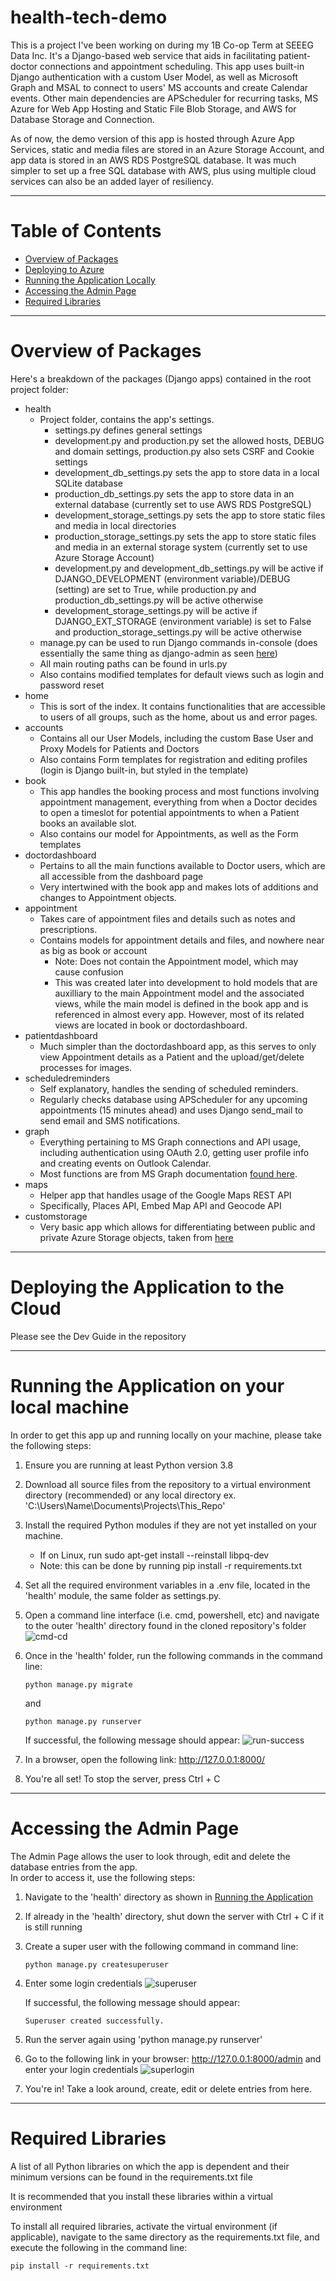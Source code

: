 # health-tech-demo

This is a project I've been working on during my 1B Co-op Term at SEEEG Data Inc.
It's a Django-based web service that aids in facilitating patient-doctor connections and appointment scheduling.
This app uses built-in Django authentication with a custom User Model, as well as Microsoft Graph and MSAL to connect to users' MS accounts and create Calendar events.
Other main dependencies are APScheduler for recurring tasks, MS Azure for Web App Hosting and Static File Blob Storage, and AWS for Database Storage and Connection.

As of now, the demo version of this app is hosted through Azure App Services, static and media files are stored in an Azure Storage Account, and app data is stored in an AWS RDS PostgreSQL database. It was much simpler to set up a free SQL database with AWS, plus using multiple cloud services can also be an added layer of resiliency.

---

# Table of Contents
- [Overview of Packages](#overview-of-packages)
- [Deploying to Azure](#deploying-the-app-to-the-azure-cloud)
- [Running the Application Locally](#running-the-application-on-your-local-machine)
- [Accessing the Admin Page](#accessing-the-admin-page)
- [Required Libraries](#required-libraries)

---

# Overview of Packages

Here's a breakdown of the packages (Django apps) contained in the root project folder:

- health
    * Project folder, contains the app's settings.
        - settings.py defines general settings
        - development.py and production.py set the allowed hosts, DEBUG and domain settings, production.py also sets CSRF and Cookie settings
        - development_db_settings.py sets the app to store data in a local SQLite database
        - production_db_settings.py sets the app to store data in an external database (currently set to use AWS RDS PostgreSQL)
        - development_storage_settings.py sets the app to store static files and media in local directories
        - production_storage_settings.py sets the app to store static files and media in an external storage system (currently set to use Azure Storage Account)
        - development.py and development_db_settings.py will be active if DJANGO_DEVELOPMENT (environment variable)/DEBUG (setting) are set to True, while production.py and production_db_settings.py will be active otherwise
        - development_storage_settings.py will be active if DJANGO_EXT_STORAGE (environment variable) is set to False and production_storage_settings.py will be active otherwise
    * manage.py can be used to run Django commands in-console (does essentially the same thing as django-admin as seen [here](https://docs.djangoproject.com/en/3.2/ref/django-admin/#available-commands))
    * All main routing paths can be found in urls.py
    * Also contains modified templates for default views such as login and password reset
- home
    * This is sort of the index. It contains functionalities that are accessible to users of all groups, such as the home, about us and error pages.
- accounts
    * Contains all our User Models, including the custom Base User and Proxy Models for Patients and Doctors
    * Also contains Form templates for registration and editing profiles (login is Django built-in, but styled in the template)
- book
    * This app handles the booking process and most functions involving appointment management, everything from when a Doctor decides to open a timeslot for potential appointments to when a Patient books an available slot.
    * Also contains our model for Appointments, as well as the Form templates
- doctordashboard
    * Pertains to all the main functions available to Doctor users, which are all accessible from the dashboard page
    * Very intertwined with the book app and makes lots of additions and changes to Appointment objects.
- appointment
    * Takes care of appointment files and details such as notes and prescriptions.
    * Contains models for appointment details and files, and nowhere near as big as book or account
        - Note: Does not contain the Appointment model, which may cause confusion
        - This was created later into development to hold models that are auxilliary to the main Appointment model and the associated views, while the main model is defined in the book app and is referenced in almost every app. However, most of its related views are located in book or doctordashboard.
- patientdashboard
    * Much simpler than the doctordashboard app, as this serves to only view Appointment details as a Patient and the upload/get/delete processes for images.
- scheduledreminders
    * Self explanatory, handles the sending of scheduled reminders.
    * Regularly checks database using APScheduler for any upcoming appointments (15 minutes ahead) and uses Django send_mail to send email and SMS notifications.
- graph
    * Everything pertaining to MS Graph connections and API usage, including authentication using OAuth 2.0, getting user profile info and creating events on Outlook Calendar.
    * Most functions are from MS Graph documentation [found here](https://docs.microsoft.com/en-us/graph/tutorials/python).
- maps
    * Helper app that handles usage of the Google Maps REST API
    * Specifically, Places API, Embed Map API and Geocode API
- customstorage
    * Very basic app which allows for differentiating between public and private Azure Storage objects, taken from [here](https://django-storages.readthedocs.io/en/latest/backends/azure.html)

---

# Deploying the Application to the Cloud

Please see the Dev Guide in the repository

---

# Running the Application on your local machine

In order to get this app up and running locally on your machine, please take the following steps:

1. Ensure you are running at least Python version 3.8
2. Download all source files from the repository to a virtual environment directory (recommended) or any local directory
    ex. 'C:\Users\Name\Documents\Projects\This_Repo'
3. Install the required Python modules if they are not yet installed on your machine.
    - If on Linux, run sudo apt-get install --reinstall libpq-dev
    - Note: this can be done by running pip install -r requirements.txt
4. Set all the required environment variables in a .env file, located in the 'health' module, the same folder as settings.py.
5. Open a command line interface (i.e. cmd, powershell, etc) and navigate to the outer 'health' directory found in the cloned repository's folder
    ![cmd-cd](/screenshots/cmdline1.png/)
6. Once in the 'health' folder, run the following commands in the command line:
    ```
    python manage.py migrate
    ```
    and
    
    ```
    python manage.py runserver
    ```
    
    If successful, the following message should appear:
    ![run-success](/screenshots/runsuccess.png/)

7. In a browser, open the following link: http://127.0.0.1:8000/
8. You're all set! To stop the server, press Ctrl + C

---

# Accessing the Admin Page

The Admin Page allows the user to look through, edit and delete the database entries from the app.  
In order to access it, use the following steps:  

1. Navigate to the 'health' directory as shown in [Running the Application](#running-locally)
2. If already in the 'health' directory, shut down the server with Ctrl + C if it is still running
3. Create a super user with the following command in command line:
    ```
    python manage.py createsuperuser
    ```
4. Enter some login credentials
    ![superuser](/screenshots/superuser.png)
    
    If successful, the following message should appear:
    ```
    Superuser created successfully.
    ```

5. Run the server again using 'python manage.py runserver'

6. Go to the following link in your browser: http://127.0.0.1:8000/admin and enter your login credentials
    ![superlogin](/screenshots/sulogin.png)  

7. You're in! Take a look around, create, edit or delete entries from here.  

---

# Required Libraries
A list of all Python libraries on which the app is dependent and their minimum versions can be found in the requirements.txt file

It is recommended that you install these libraries within a virtual environment

To install all required libraries, activate the virtual environment (if applicable), navigate to the same directory as the requirements.txt file, and execute the following in the command line:

```
pip install -r requirements.txt
```
